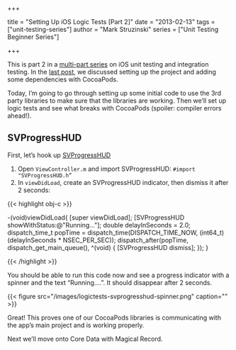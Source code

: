+++

title = "Setting Up iOS Logic Tests [Part 2]"
date = "2013-02-13"
tags = ["unit-testing-series"]
author = "Mark Struzinski"
series = ["Unit Testing Beginner Series"]

+++

This is part 2 in a [multi-part series][series] on iOS unit testing and
integration testing. In the [last post][last-post], we discussed setting up
the project and adding some dependencies with CocoaPods.

Today, I’m going to go through setting up some initial code to use the 3rd
party libraries to make sure that the libraries are working. Then we’ll set up
logic tests and see what breaks with CocoaPods (spoiler: compiler
	errors ahead!).

<!-- more -->

## SVProgressHUD

First, let’s hook up [SVProgressHUD][github]

1. Open `ViewController.m` and import SVProgressHUD: `#import "SVProgressHUD.h”`
2. In `viewDidLoad`, create an SVProgressHUD indicator, then dismiss it after 2 seconds:

{{< highlight obj-c >}}

-(void)viewDidLoad{
  [super viewDidLoad];
  [SVProgressHUD showWithStatus:@"Running..."];
  double delayInSeconds = 2.0;
  dispatch_time_t popTime = dispatch_time(DISPATCH_TIME_NOW,
		(int64_t)	(delayInSeconds * NSEC_PER_SEC));
  dispatch_after(popTime, dispatch_get_main_queue(), ^(void) {
    [SVProgressHUD dismiss];
  });
}

{{< /highlight >}}

You should be able to run this code now and see a progress indicator with a
spinner and the text “Running....”. It should disappear after 2 seconds.

{{< figure src="/images/logictests-svprogresshud-spinner.png" caption="" >}}

Great! This proves one of our CocoaPods libraries is communicating with the
app’s main project and is working properly.

Next we’ll move onto Core Data with Magical Record.

[github]: https://github.com/samvermette/SVProgressHUD
[series]: /blog/2013/02/01/unit-testing-series/
[last-post]: /blog/2013/02/08/setting-up-ios-logic-tests/
